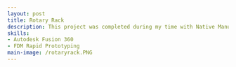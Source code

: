 ```yaml
---
layout: post
title: Rotary Rack
description: This project was completed during my time with Native Manufacturing. I worked to develop a method to convert flatbed UV printers to be capable of printing onto cylindrical objects. There is a large market of flatbed UV printers, and we wanted to develop an attachment that could increase the versatility of these machines without needing to buy a different printer. Using Fusion 360 to develop models, I tested a variety of designs through FDM printing and finally machined and produced a device to allow for printing onto cylindrical surfaces. The most difficult part of this project was designing around providing accommodations for users to print on any variety of round, cylindrical, spherical, or tapered objects.
skills: 
- Autodesk Fusion 360
- FDM Rapid Prototyping
main-image: /rotaryrack.PNG
---
```

